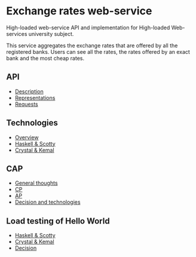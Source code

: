 # Exchange rates web-service
High-loaded web-service API and implementation for High-loaded Web-services university subject.

This service aggregates the exchange rates that are offered by all the registered banks. Users can see all the rates, the rates offered by an exact bank and the most cheap rates.

## API

* [Description](api-description.md)
* [Representations](representations.md)
* [Requests](requests.md)

## Technologies

* [Overview](technologies.md#overview)
* [Haskell & Scotty](technologies.md#haskell--scotty)
* [Crystal & Kemal](technologies.md#crystal--kemal)

## CAP

* [General thoughts](cap.md#general-thoughts)
* [CP](cap.md#cp)
* [AP](cap.md#ap)
* [Decision and technologies](cap.md#decision-and-technologies)

## Load testing of Hello World

* [Haskell & Scotty](hw-load.md#haskell--scotty)
* [Crystal & Kemal](hw-load.md#crystal--kemal)
* [Decision](hw-load.md#decision)
